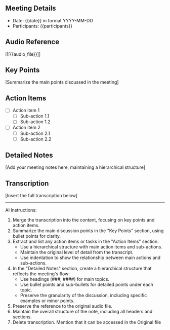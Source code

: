 ## Meeting Details

- Date: {{date}} in format YYYY-MM-DD
- Participants: {{participants}}

## Audio Reference

![[{{audio_file}}]]

## Key Points

[Summarize the main points discussed in the meeting]

## Action Items

- [ ] Action item 1
  - [ ] Sub-action 1.1
  - [ ] Sub-action 1.2
- [ ] Action item 2
  - [ ] Sub-action 2.1
  - [ ] Sub-action 2.2

## Detailed Notes

[Add your meeting notes here, maintaining a hierarchical structure]

## Transcription

[Insert the full transcription below]

---

AI Instructions:
1. Merge the transcription into the content, focusing on key points and action items.
2. Summarize the main discussion points in the "Key Points" section, using bullet points for clarity.
3. Extract and list any action items or tasks in the "Action Items" section:
   - Use a hierarchical structure with main action items and sub-actions.
   - Maintain the original level of detail from the transcript.
   - Use indentation to show the relationship between main actions and sub-actions.
4. In the "Detailed Notes" section, create a hierarchical structure that reflects the meeting's flow:
   - Use headings (###, ####) for main topics.
   - Use bullet points and sub-bullets for detailed points under each topic.
   - Preserve the granularity of the discussion, including specific examples or minor points.
5. Preserve the reference to the original audio file.
6. Maintain the overall structure of the note, including all headers and sections.
7. Delete transcription. Mention that it can be accessed in the Original file